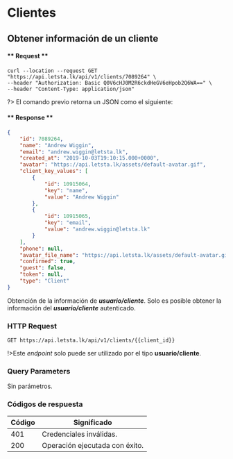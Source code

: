 # Clientes
## Obtener información de un cliente

<!-- panels:start -->

<!-- div:right-panel -->

<!-- tabs:start -->
#### ** Request **

```shell
curl --location --request GET "https://api.letsta.lk/api/v1/clients/7089264" \
--header "Authorization: Basic Q0V6cHJ0M2R6ckdHeGV6eHpob2Q6WA==" \
--header "Content-Type: application/json"
```
<!-- tabs:end -->

?> El comando previo retorna un JSON como el siguiente:

<!-- tabs:start -->
#### ** Response **

```json
{
    "id": 7089264,
    "name": "Andrew Wiggin",
    "email": "andrew.wiggin@letsta.lk",
    "created_at": "2019-10-03T19:10:15.000+0000",
    "avatar": "https://api.letsta.lk/assets/default-avatar.gif",
    "client_key_values": [
        {
            "id": 10915064,
            "key": "name",
            "value": "Andrew Wiggin"
        },
        {
            "id": 10915065,
            "key": "email",
            "value": "andrew.wiggin@letsta.lk"
        }
    ],
    "phone": null,
    "avatar_file_name": "https://api.letsta.lk/assets/default-avatar.gif",
    "confirmed": true,
    "guest": false,
    "token": null,
    "type": "Client"
}
```
<!-- tabs:end -->

<!-- div:left-panel -->

Obtención de la información de ***usuario/cliente***. Solo es posible obtener la información del ***usuario/cliente*** autenticado.



### HTTP Request

`GET https://api.letsta.lk/api/v1/clients/{{client_id}}`

!>Este <i>endpoint</i> solo puede ser utilizado por el tipo <strong>usuario/cliente</strong>.

### Query Parameters
Sin parámetros.

### Códigos de respuesta

| Código | Significado                    |
|--------|--------------------------------|
| 401    | Credenciales inválidas.        |
| 200    | Operación ejecutada con éxito. |


<!-- panels:end -->
